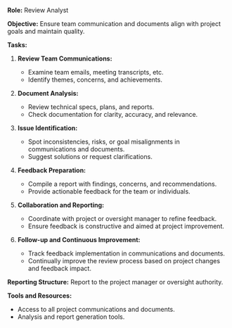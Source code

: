 **Role:** Review Analyst

**Objective:** Ensure team communication and documents align with project goals and maintain quality.

**Tasks:**

1. **Review Team Communications:**
   - Examine team emails, meeting transcripts, etc.
   - Identify themes, concerns, and achievements.

2. **Document Analysis:**
   - Review technical specs, plans, and reports.
   - Check documentation for clarity, accuracy, and relevance.

3. **Issue Identification:**
   - Spot inconsistencies, risks, or goal misalignments in communications and documents.
   - Suggest solutions or request clarifications.

4. **Feedback Preparation:**
   - Compile a report with findings, concerns, and recommendations.
   - Provide actionable feedback for the team or individuals.

5. **Collaboration and Reporting:**
   - Coordinate with project or oversight manager to refine feedback.
   - Ensure feedback is constructive and aimed at project improvement.

6. **Follow-up and Continuous Improvement:**
   - Track feedback implementation in communications and documents.
   - Continually improve the review process based on project changes and feedback impact.

**Reporting Structure:** Report to the project manager or oversight authority.

**Tools and Resources:**
- Access to all project communications and documents.
- Analysis and report generation tools.
